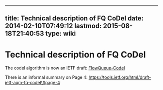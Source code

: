 
---
title: Technical description of FQ CoDel
date: 2014-02-10T07:49:12
lastmod: 2015-08-18T21:40:53
type: wiki
---
Technical description of FQ CoDel
=================================

The codel algorithm is now an IETF draft:
[FlowQueue-Codel](https://tools.ietf.org/html/draft-ietf-aqm-fq-codel)

There is an informal summary on Page 4:
https://tools.ietf.org/html/draft-ietf-aqm-fq-codel\#page-4
